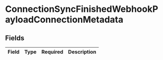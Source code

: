# ConnectionSyncFinishedWebhookPayloadConnectionMetadata


## Fields

| Field       | Type        | Required    | Description |
| ----------- | ----------- | ----------- | ----------- |